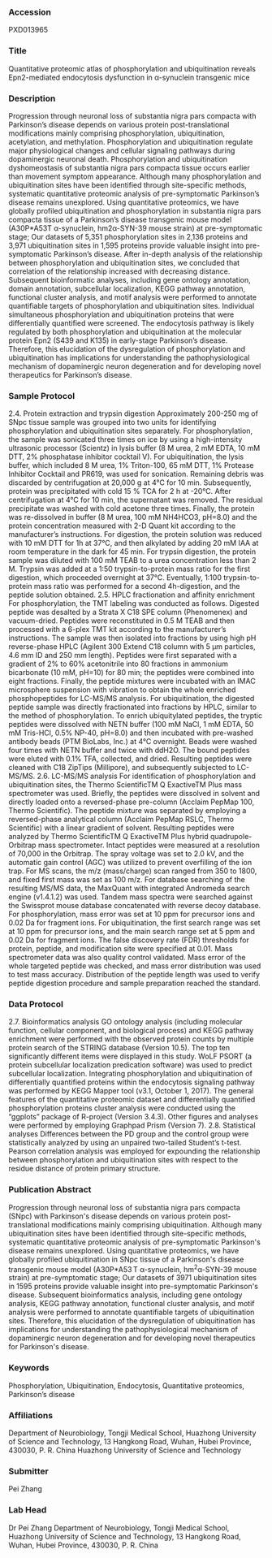 ### Accession
PXD013965

### Title
Quantitative proteomic atlas of phosphorylation and ubiquitination reveals Epn2-mediated endocytosis dysfunction in α-synuclein transgenic mice

### Description
Progression through neuronal loss of substantia nigra pars compacta with Parkinson’s disease depends on various protein post-translational modifications mainly comprising phosphorylation, ubiquitination, acetylation, and methylation. Phosphorylation and ubiquitination regulate major physiological changes and cellular signaling pathways during dopaminergic neuronal death. Phosphorylation and ubiquitination dyshomeostasis of substantia nigra pars compacta tissue occurs earlier than movement symptom appearance. Although many phosphorylation and ubiquitination sites have been identified through site-specific methods, systematic quantitative proteomic analysis of pre-symptomatic Parkinson’s disease remains unexplored. Using quantitative proteomics, we have globally profiled ubiquitination and phosphorylation in substantia nigra pars compacta tissue of a Parkinson’s disease transgenic mouse model (A30P*A53T α-synuclein, hm2α-SYN-39 mouse strain) at pre-symptomatic stage; Our datasets of 5,351 phosphorylation sites in 2,136 proteins and 3,971 ubiquitination sites in 1,595 proteins provide valuable insight into pre-symptomatic Parkinson’s disease. After in-depth analysis of the relationship between phosphorylation and ubiquitination sites, we concluded that correlation of the relationship increased with decreasing distance. Subsequent bioinformatic analyses, including gene ontology annotation, domain annotation, subcellular localization, KEGG pathway annotation, functional cluster analysis, and motif analysis were performed to annotate quantifiable targets of phosphorylation and ubiquitination sites. Individual simultaneous phosphorylation and ubiquitination proteins that were differentially quantified were screened. The endocytosis pathway is likely regulated by both phosphorylation and ubiquitination at the molecular protein Epn2 (S439 and K135) in early-stage Parkinson’s disease. Therefore, this elucidation of the dysregulation of phosphorylation and ubiquitination has implications for understanding the pathophysiological mechanism of dopaminergic neuron degeneration and for developing novel therapeutics for Parkinson’s disease.

### Sample Protocol
2.4. Protein extraction and trypsin digestion Approximately 200-250 mg of SNpc tissue sample was grouped into two units for identifying phosphorylation and ubiquitination sites separately. For phosphorylation, the sample was sonicated three times on ice by using a high-intensity ultrasonic processor (Scientz) in lysis buffer (8 M urea, 2 mM EDTA, 10 mM DTT, 2% phosphatase inhibitor cocktail V). For ubiquitination, the lysis buffer, which included 8 M urea, 1% Triton-100, 65 mM DTT, 1% Protease Inhibitor Cocktail and PR619, was used for sonication. Remaining debris was discarded by centrifugation at 20,000 g at 4°C for 10 min. Subsequently, protein was precipitated with cold 15 % TCA for 2 h at -20°C. After centrifugation at 4°C for 10 min, the supernatant was removed. The residual precipitate was washed with cold acetone three times. Finally, the protein was re-dissolved in buffer (8 M urea, 100 mM NH4HCO3, pH=8.0) and the protein concentration measured with 2-D Quant kit according to the manufacturer’s instructions. For digestion, the protein solution was reduced with 10 mM DTT for 1h at 37°C, and then alkylated by adding 20 mM IAA at room temperature in the dark for 45 min. For trypsin digestion, the protein sample was diluted with 100 mM TEAB to a urea concentration less than 2 M. Trypsin was added at a 1:50 trypsin-to-protein mass ratio for the first digestion, which proceeded overnight at 37°C. Eventually, 1:100 trypsin-to-protein mass ratio was performed for a second 4h-digestion, and the peptide solution obtained. 2.5. HPLC fractionation and affinity enrichment For phosphorylation, the TMT labeling was conducted as follows. Digested peptide was desalted by a Strata X C18 SPE column (Phenomenex) and vacuum-dried. Peptides were reconstituted in 0.5 M TEAB and then processed with a 6-plex TMT kit according to the manufacturer’s instructions. The sample was then isolated into fractions by using high pH reverse-phase HPLC (Agilent 300 Extend C18 column with 5 μm particles, 4.6 mm ID and 250 mm length). Peptides were first separated with a gradient of 2% to 60% acetonitrile into 80 fractions in ammonium bicarbonate (10 mM, pH=10) for 80 min; the peptides were combined into eight fractions. Finally, the peptide mixtures were incubated with an IMAC microsphere suspension with vibration to obtain the whole enriched phosphopeptides for LC-MS/MS analysis. For ubiquitination, the digested peptide sample was directly fractionated into fractions by HPLC, similar to the method of phosphorylation. To enrich ubiquitylated peptides, the tryptic peptides were dissolved with NETN buffer (100 mM NaCl, 1 mM EDTA, 50 mM Tris-HCl, 0.5% NP-40, pH=8.0) and then incubated with pre-washed antibody beads (PTM BioLabs, Inc.) at 4°C overnight. Beads were washed four times with NETN buffer and twice with ddH2O. The bound peptides were eluted with 0.1% TFA, collected, and dried. Resulting peptides were cleaned with C18 ZipTips (Millipore), and subsequently subjected to LC-MS/MS. 2.6. LC-MS/MS analysis For identification of phosphorylation and ubiquitination sites, the Thermo ScientificTM Q ExactiveTM Plus mass spectrometer was used. Briefly, the peptides were dissolved in solvent and directly loaded onto a reversed-phase pre-column (Acclaim PepMap 100, Thermo Scientific). The peptide mixture was separated by employing a reversed-phase analytical column (Acclaim PepMap RSLC, Thermo Scientific) with a linear gradient of solvent. Resulting peptides were analyzed by Thermo ScientificTM Q ExactiveTM Plus hybrid quadrupole-Orbitrap mass spectrometer. Intact peptides were measured at a resolution of 70,000 in the Orbitrap. The spray voltage was set to 2.0 kV, and the automatic gain control (AGC) was utilized to prevent overfilling of the ion trap. For MS scans, the m/z (mass/charge) scan ranged from 350 to 1800, and fixed first mass was set as 100 m/z. For database searching of the resulting MS/MS data, the MaxQuant with integrated Andromeda search engine (v1.4.1.2) was used. Tandem mass spectra were searched against the Swissprot mouse database concatenated with reverse decoy database. For phosphorylation, mass error was set at 10 ppm for precursor ions and 0.02 Da for fragment ions. For ubiquitination, the first search range was set at 10 ppm for precursor ions, and the main search range set at 5 ppm and 0.02 Da for fragment ions. The false discovery rate (FDR) thresholds for protein, peptide, and modification site were specified at 0.01. Mass spectrometer data was also quality control validated. Mass error of the whole targeted peptide was checked, and mass error distribution was used to test mass accuracy. Distribution of the peptide length was used to verify peptide digestion procedure and sample preparation reached the standard.

### Data Protocol
2.7. Bioinformatics analysis GO ontology analysis (including molecular function, cellular component, and biological process) and KEGG pathway enrichment were performed with the observed protein counts by multiple protein search of the STRING database (Version 10.5). The top ten significantly different items were displayed in this study. WoLF PSORT (a protein subcellular localization predication software) was used to predict subcellular localization. Integrating phosphorylation and ubiquitination of differentially quantified proteins within the endocytosis signaling pathway was performed by KEGG Mapper tool (v3.1, October 1, 2017). The general features of the quantitative proteomic dataset and differentially quantified phosphorylation proteins cluster analysis were conducted using the “ggplots” package of R-project (Version 3.4.3). Other figures and analyses were performed by employing Graphpad Prism (Version 7). 2.8. Statistical analyses Differences between the PD group and the control group were statistically analyzed by using an unpaired two-tailed Student’s t-test. Pearson correlation analysis was employed for expounding the relationship between phosphorylation and ubiquitination sites with respect to the residue distance of protein primary structure.

### Publication Abstract
Progression through neuronal loss of substantia nigra pars compacta (SNpc) with Parkinson's disease depends on various protein post-translational modifications mainly comprising ubiquitination. Although many ubiquitination sites have been identified through site-specific methods, systematic quantitative proteomic analysis of pre-symptomatic Parkinson's disease remains unexplored. Using quantitative proteomics, we have globally profiled ubiquitination in SNpc tissue of a Parkinson's disease transgenic mouse model (A30P*A53&#x202f;T &#x3b1;-synuclein, hm<sup>2</sup>&#x3b1;-SYN-39 mouse strain) at pre-symptomatic stage; Our datasets of 3971 ubiquitination sites in 1595 proteins provide valuable insight into pre-symptomatic Parkinson's disease. Subsequent bioinformatics analysis, including gene ontology analysis, KEGG pathway annotation, functional cluster analysis, and motif analysis were performed to annotate quantifiable targets of ubiquitination sites. Therefore, this elucidation of the dysregulation of ubiquitination has implications for understanding the pathophysiological mechanism of dopaminergic neuron degeneration and for developing novel therapeutics for Parkinson's disease.

### Keywords
Phosphorylation, Ubiquitination, Endocytosis, Quantitative proteomics, Parkinson’s disease

### Affiliations
Department of Neurobiology, Tongji Medical School, Huazhong University of Science and Technology, 13 Hangkong Road, Wuhan, Hubei Province, 430030, P. R. China
Huazhong University of Science and Technology

### Submitter
Pei Zhang

### Lab Head
Dr Pei Zhang
Department of Neurobiology, Tongji Medical School, Huazhong University of Science and Technology, 13 Hangkong Road, Wuhan, Hubei Province, 430030, P. R. China


